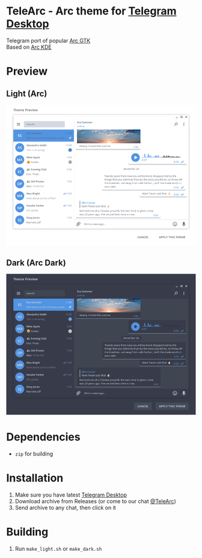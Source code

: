 # TeleArc - Arc theme for [Telegram Desktop][telegram_desktop]
Telegram port of popular [Arc GTK][arc_gtk]  
Based on [Arc KDE][arc_kde]

# Preview
## Light (Arc)
![Light preview][telearc_light]
## Dark (Arc Dark)
![Dark preview][telearc_dark]

# Dependencies
- `zip` for building

# Installation
1. Make sure you have latest [Telegram Desktop][telegram_desktop]
2. Download archive from Releases (or come to our chat [@TeleArc][telegram_channel])
3. Send archive to any chat, then click on it

# Building
1. Run `make_light.sh` or `make_dark.sh`

[telegram_desktop]: https://desktop.telegram.org
[telearc_light]: https://raw.githubusercontent.com/MrYadro/TeleArc/master/light_preview.png
[telearc_dark]: https://raw.githubusercontent.com/MrYadro/TeleArc/master/dark_preview.png
[arc_gtk]: https://github.com/horst3180/arc-theme
[arc_kde]: https://github.com/PapirusDevelopmentTeam/arc-kde
[telegram_channel]: https://t.me/TeleArc
